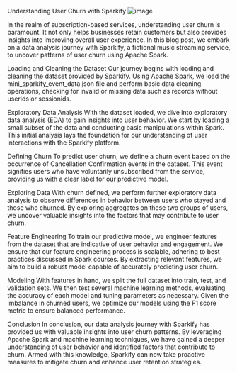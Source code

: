 Understanding User Churn with Sparkify
![image](https://github.com/anhtran192/Data-Scientist-Capstone/assets/147739264/1aa3b742-46f8-4349-87fe-81491d999848)

In the realm of subscription-based services, understanding user churn is paramount. It not only helps businesses retain customers but also provides insights into improving overall user experience. In this blog post, we embark on a data analysis journey with Sparkify, a fictional music streaming service, to uncover patterns of user churn using Apache Spark.

Loading and Cleaning the Dataset
Our journey begins with loading and cleaning the dataset provided by Sparkify. Using Apache Spark, we load the mini_sparkify_event_data.json file and perform basic data cleaning operations, checking for invalid or missing data such as records without userids or sessionids.

Exploratory Data Analysis
With the dataset loaded, we dive into exploratory data analysis (EDA) to gain insights into user behavior. We start by loading a small subset of the data and conducting basic manipulations within Spark. This initial analysis lays the foundation for our understanding of user interactions with the Sparkify platform.

Defining Churn
To predict user churn, we define a churn event based on the occurrence of Cancellation Confirmation events in the dataset. This event signifies users who have voluntarily unsubscribed from the service, providing us with a clear label for our predictive model.

Exploring Data
With churn defined, we perform further exploratory data analysis to observe differences in behavior between users who stayed and those who churned. By exploring aggregates on these two groups of users, we uncover valuable insights into the factors that may contribute to user churn.

Feature Engineering
To train our predictive model, we engineer features from the dataset that are indicative of user behavior and engagement. We ensure that our feature engineering process is scalable, adhering to best practices discussed in Spark courses. By extracting relevant features, we aim to build a robust model capable of accurately predicting user churn.

Modeling
With features in hand, we split the full dataset into train, test, and validation sets. We then test several machine learning methods, evaluating the accuracy of each model and tuning parameters as necessary. Given the imbalance in churned users, we optimize our models using the F1 score metric to ensure balanced performance.

Conclusion
In conclusion, our data analysis journey with Sparkify has provided us with valuable insights into user churn patterns. By leveraging Apache Spark and machine learning techniques, we have gained a deeper understanding of user behavior and identified factors that contribute to churn. Armed with this knowledge, Sparkify can now take proactive measures to mitigate churn and enhance user retention strategies.
